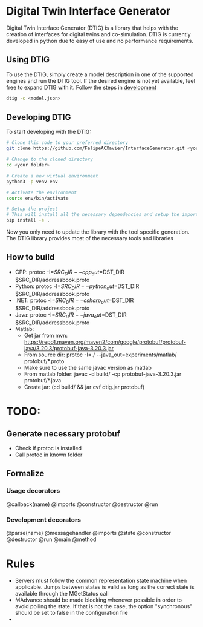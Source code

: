 # Digital Twin Interface Generator

Digital Twin Interface Generator (DTIG) is a library that helps with the creation of interfaces for digital twins and co-simulation.
DTIG is currently developed in python due to easy of use and no performance requirements.

## <a name="setup"></a> Using DTIG
To use the DTIG, simply create a model description in one of the supported engines and run the DTIG tool.
If the desired engine is not yet available, feel free to expand DTIG with it.
Follow the steps in [development](#development)

```bash
dtig -c <model.json>
```

## <a name="development"></a> Developing DTIG

To start developing with the DTIG:
```bash
# Clone this code to your preferred directory
git clone https://github.com/FelipeACXavier/InterfaceGenerator.git <your folder>

# Change to the cloned directory
cd <your folder>

# Create a new virtual environment
python3 -p venv env

# Activate the environment
source env/bin/activate

# Setup the project
# This will install all the necessary dependencies and setup the import paths
pip install -e .
```

Now you only need to update the library with the tool specific generation.
The DTIG library provides most of the necessary tools and libraries 

## How to build

- CPP: protoc -I=$SRC_DIR --cpp_out=$DST_DIR $SRC_DIR/addressbook.proto
- Python: protoc -I=$SRC_DIR --python_out=$DST_DIR $SRC_DIR/addressbook.proto
- .NET: protoc -I=$SRC_DIR --csharp_out=$DST_DIR $SRC_DIR/addressbook.proto
- Java: protoc -I=$SRC_DIR --java_out=$DST_DIR $SRC_DIR/addressbook.proto
- Matlab: 
  - Get jar from mvn: https://repo1.maven.org/maven2/com/google/protobuf/protobuf-java/3.20.3/protobuf-java-3.20.3.jar
  - From source dir: protoc -I=./ --java_out=experiments/matlab/ protobuf/*.proto
  - Make sure to use the same javac version as matlab
  - From matlab folder: javac -d build/ -cp protobuf-java-3.20.3.jar protobuf/*.java
  - Create jar: (cd build/ && jar cvf dtig.jar protobuf)


# TODO: 
## Generate necessary protobuf
- Check if protoc is installed
- Call protoc in known folder

## Formalize
### Usage decorators
@callback(name)
@imports
@constructor
@destructor
@run

### Development decorators
@parse(name)
@messagehandler
@imports
@state
@constructor
@destructor
@run
@main
@method

# Rules

- Servers must follow the common representation state machine when applicable. Jumps between states is valid as long as the correct state is available through the MGetStatus call
- MAdvance should be made blocking whenever possible in order to avoid polling the state. If that is not the case, the option "synchronous" should be set to false in the configuration file
- 